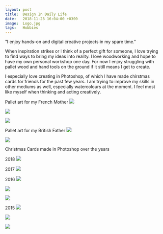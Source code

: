 ```yaml
---
layout: post
title:  Design In Daily Life
date:   2018-11-23 16:04:00 +0300
image:  Logo.jpg
tags:   Hobbies
---
```


"I enjoy hands-on and digital creative projects in my spare time."


When inspiration strikes or I think of a perfect gift for someone, I love trying to find ways to bring my ideas into reality. I love woodworking and hope to have my own personal workshop one day. For now I enjoy struggling with pallet wood and hand tools on the ground if it still means I get to create.

I especially love creating in Photoshop, of which I have made chirstmas cards for friends for the past few years.
I am trying to improve my skills in other mediums as well, especially watercolours at the moment. I feel most like myself when thinking and acting creatively. 

Pallet art for my French Mother
![]({{site.baseurl}}/img/french1.jpg)

![]({{site.baseurl}}/img/french2.jpg)

![]({{site.baseurl}}/img/french3.jpg)

Pallet art for my British Father
![]({{site.baseurl}}/img/eng1.jpg)

![]({{site.baseurl}}/img/eng2.jpg)

Christmas Cards made in Photoshop over the years

2018
![]({{site.baseurl}}/img/2018.jpg)

2017
![]({{site.baseurl}}/img/2017.jpg)

2016
![]({{site.baseurl}}/img/20161.jpg)

![]({{site.baseurl}}/img/20162.jpg)

![]({{site.baseurl}}/img/20163.jpg)

2015
![]({{site.baseurl}}/img/20151.jpg)

![]({{site.baseurl}}/img/20152.jpg)

![]({{site.baseurl}}/img/20153.jpg)
